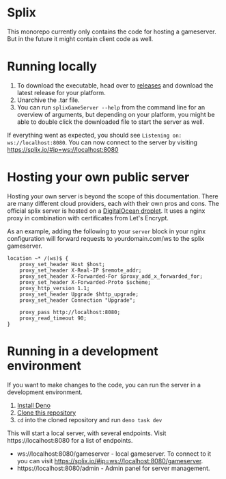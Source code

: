 # Splix

This monorepo currently only contains the code for hosting a gameserver.
But in the future it might contain client code as well.

# Running locally

1. To download the executable, head over to [releases](https://github.com/jespertheend/splix/releases)
   and download the latest release for your platform.
2. Unarchive the .tar file.
3. You can run `splixGameServer --help` from the command line for an overview of arguments,
   but depending on your platform, you might be able to double click the downloaded file to start the server as well.

If everything went as expected, you should see `Listening on: ws://localhost:8080`.
You can now connect to the server by visiting https://splix.io/#ip=ws://localhost:8080

# Hosting your own public server

Hosting your own server is beyond the scope of this documentation.
There are many different cloud providers, each with their own pros and cons.
The official splix server is hosted on a [DigitalOcean droplet](https://m.do.co/c/33084d0cc2b8).
It uses a nginx proxy in combination with certificates from Let's Encrypt.

As an example, adding the following to your `server` block in your nginx configuration
will forward requests to yourdomain.com/ws to the splix gameserver.

```
location ~* /(ws)$ {
	proxy_set_header Host $host;
	proxy_set_header X-Real-IP $remote_addr;
	proxy_set_header X-Forwarded-For $proxy_add_x_forwarded_for;
	proxy_set_header X-Forwarded-Proto $scheme;
	proxy_http_version 1.1;
	proxy_set_header Upgrade $http_upgrade;
	proxy_set_header Connection "Upgrade";

	proxy_pass http://localhost:8080;
	proxy_read_timeout 90;
}
```

# Running in a development environment

If you want to make changes to the code, you can run the server in a development environment.

1. [Install Deno](https://deno.land/manual@v1.36.1/getting_started/installation)
2. [Clone this repository](https://docs.github.com/en/repositories/creating-and-managing-repositories/cloning-a-repository)
3. `cd` into the cloned repository and run `deno task dev`

This will start a local server, with several endpoints. Visit https://localhost:8080 for a list of endpoints.

- ws://localhost:8080/gameserver - local gameserver. To connect to it you
  can visit https://splix.io/#ip=ws://localhost:8080/gameserver.
- https://localhost:8080/admin - Admin panel for server management.
